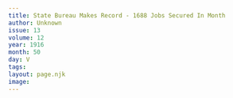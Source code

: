 ```yaml
---
title: State Bureau Makes Record - 1688 Jobs Secured In Month
author: Unknown
issue: 13
volume: 12
year: 1916
month: 50
day: V
tags:
layout: page.njk
image:
---
```

